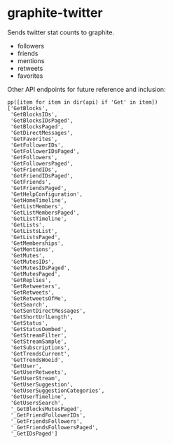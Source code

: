 graphite-twitter
==

Sends twitter stat counts to graphite.
* followers
* friends
* mentions
* retweets
* favorites

Other API endpoints for future reference and inclusion:

    pp([item for item in dir(api) if 'Get' in item])
    ['GetBlocks',
     'GetBlocksIDs',
     'GetBlocksIDsPaged',
     'GetBlocksPaged',
     'GetDirectMessages',
     'GetFavorites',
     'GetFollowerIDs',
     'GetFollowerIDsPaged',
     'GetFollowers',
     'GetFollowersPaged',
     'GetFriendIDs',
     'GetFriendIDsPaged',
     'GetFriends',
     'GetFriendsPaged',
     'GetHelpConfiguration',
     'GetHomeTimeline',
     'GetListMembers',
     'GetListMembersPaged',
     'GetListTimeline',
     'GetLists',
     'GetListsList',
     'GetListsPaged',
     'GetMemberships',
     'GetMentions',
     'GetMutes',
     'GetMutesIDs',
     'GetMutesIDsPaged',
     'GetMutesPaged',
     'GetReplies',
     'GetRetweeters',
     'GetRetweets',
     'GetRetweetsOfMe',
     'GetSearch',
     'GetSentDirectMessages',
     'GetShortUrlLength',
     'GetStatus',
     'GetStatusOembed',
     'GetStreamFilter',
     'GetStreamSample',
     'GetSubscriptions',
     'GetTrendsCurrent',
     'GetTrendsWoeid',
     'GetUser',
     'GetUserRetweets',
     'GetUserStream',
     'GetUserSuggestion',
     'GetUserSuggestionCategories',
     'GetUserTimeline',
     'GetUsersSearch',
     '_GetBlocksMutesPaged',
     '_GetFriendFollowerIDs',
     '_GetFriendsFollowers',
     '_GetFriendsFollowersPaged',
     '_GetIDsPaged']
